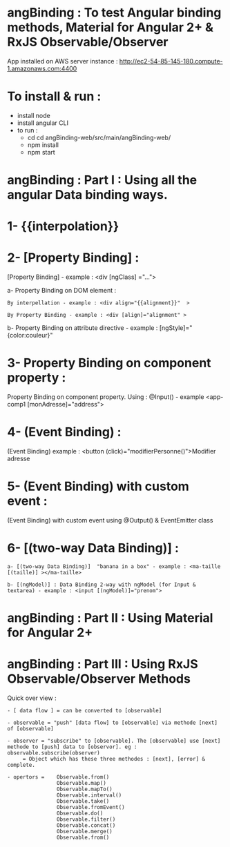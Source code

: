 # angBinding  : To test Angular binding methods, Material for Angular 2+ & RxJS Observable/Observer 

App installed on AWS server instance : http://ec2-54-85-145-180.compute-1.amazonaws.com:4400

# To install & run :
  - install node 
  - install angular CLI
  - to run :  
      * cd cd angBinding-web/src/main/angBinding-web/
      * npm install 
      * npm start


# angBinding  : Part I : Using all the angular Data binding ways.

# 1- {{interpolation}}


# 2- [Property Binding] :

[Property Binding] - example : <div [ngClass] ="…"> 

a- Property Binding on DOM element :
   
   	By interpellation - example : <div align="{{alignment}}"  >
   
   	By Property Binding - example : <div [align]="alignment" >
   
b- Property Binding on attribute directive  - example :  [ngStyle]="{color:couleur}"

# 3- Property Binding on component property :

Property Binding on component property. Using :  @Input() - example  <app-comp1 [monAdresse]="address"></app-comp1>

# 4- (Event Binding) :

 (Event Binding) example : <button (click)="modifierPersonne()">Modifier adresse</button>

# 5- (Event Binding) with custom event :

(Event Binding) with custom event using @Output() & EventEmitter class

# 6- [(two-way Data Binding)] :

    a- [(two-way Data Binding)]  "banana in a box" - example : <ma-taille [(taille)] ></ma-taille>
    
    b- [(ngModel)] : Data Binding 2-way with ngModel (for Input & textarea) - example : <input [(ngModel)]="prenom">

# angBinding  : Part II : Using Material for Angular 2+ 

# angBinding  : Part III : Using RxJS Observable/Observer  Methods 

Quick over view : 

    - [ data flow ] = can be converted to [observable]
    
    - observable = "push" [data flow] to [observable] via methode [next] of [observable]
    
    - observer = "subscribe" to [observable]. The [observable] use [next] methode to [push] data to [observor]. eg : observable.subscribe(observer)
         = Object which has these three methodes : [next], [error] & complete.

    - opertors =    Observable.from()
	                Observable.map()
                    Observable.mapTo()
                    Observable.interval()
                    Observable.take()
                    Observable.fromEvent()
                    Observable.do()
                    Observable.filter()
                    Observable.concat()
                    Observable.merge()
                    Observable.from()




 
	



    

